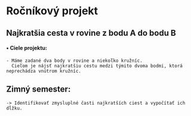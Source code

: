 # Ročníkový projekt
## Najkratšia cesta v rovine z bodu A do bodu B

#### • Ciele projektu: 
    - Máme zadané dva body v rovine a niekoľko kružníc.
      Cieľom je nájsť najkratšiu cestu medzi týmito dvoma bodmi, ktorá neprechádza vnútrom kružníc.
## Zimný semester:
    -> Identifikovať zmysluplné časti najkratších ciest a vypočítať ich dĺžku.
